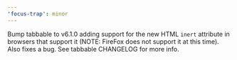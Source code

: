 ```yaml
---
'focus-trap': minor
---
```


Bump tabbable to v6.1.0 adding support for the new HTML `inert` attribute in browsers that support it (NOTE: FireFox does not support it at this time). Also fixes a bug. See tabbable CHANGELOG for more info.
